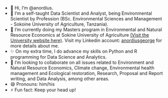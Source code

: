 - 👋 Hi, I’m @anordius.
- 👀 I’m a self-taught Data Scientist and Analyst, being Environmental Scientist by Profession (BSc. Environmental Sciences and Management - Sokoine University of Agriculture, Tanzania).
- 🌱 I’m currently doing my Masters program in Environmental and Natural Resource Economics at Sokine University of Agriculture [(Visit the University website here)](https://sua.ac.tz). Visit my Linkedin account: [anordiusgeorge](https://www.linkedin.com/in/anordiusgeorge) for more details about me. 
- ✨ On my extra time, I do advance my skills on Python and R programming for Data Science and Analytics.
- 💞️ I’m looking to collaborate on all issues related to Environment and Natural Resource Economics, Climate change, Environmental health management and Ecological restoration, Research, Proposal and Report writing, and Data Analysis, among other areas.
- 😄 Pronouns: him/his
- ⚡ Fun fact: Keep your head up!

<!---
anordius/anordius is a ✨ special ✨ repository because its `README.md` (this file) appears on your GitHub profile.
You can click the Preview link to take a look at your changes.
--->
